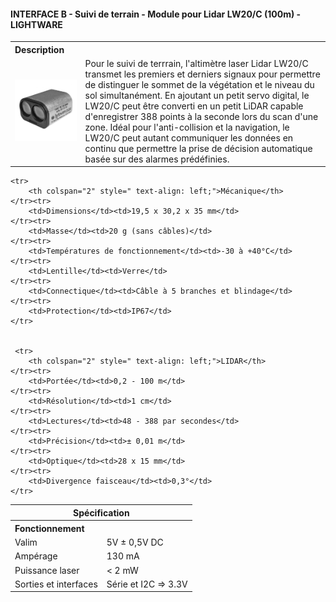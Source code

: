 #### INTERFACE B - Suivi de terrain - Module pour Lidar LW20/C (100m) - LIGHTWARE 

<table class="description" style=" text-align: left;">
    <tr>
        <th colspan="2">Description</th>
    </tr>
    <tr>
        <td><img src="../../../gitbook/images/INTERFACE/INTERFACEB/SUIVI_DE_TERRAIN/SUIVI_DE_TERRAIN_LW20.jpeg" width="1200"></td>
        <td>Pour le suivi de terrrain, l'altimètre laser Lidar LW20/C transmet les premiers et derniers signaux pour permettre de distinguer le sommet de la végétation et le niveau du sol simultanément. En ajoutant un petit servo digital, le LW20/C peut être converti en un petit LiDAR capable d'enregistrer 388 points à la seconde lors du scan d'une zone. Idéal pour l'anti-collision et la navigation, le LW20/C peut autant communiquer les données en continu que permettre la prise de décision automatique basée sur des alarmes prédéfinies.</td>
    </tr>
</table>





<table class="specification">
    <tr>
        <th colspan="2" style=" text-align: center;" >Spécification</th>
    </tr> <tr>
        <th colspan="2" style=" text-align: left;">Fonctionnement</th>
    </tr><tr>
        <td>Valim</td><td>5V ± 0,5V DC</td>
    </tr><tr>
        <td>Ampérage</td><td>130 mA</td>
    </tr><tr>
        <td>Puissance laser</td><td> < 2 mW</td>
    </tr><tr>
        <td>Sorties et interfaces </td><td>Série et I2C => 3.3V</td>
    </tr>


    <tr>
        <th colspan="2" style=" text-align: left;">Mécanique</th>
    </tr><tr>
        <td>Dimensions</td><td>19,5 x 30,2 x 35 mm</td>
    </tr><tr>
        <td>Masse</td><td>20 g (sans câbles)</td>
    </tr><tr>
        <td>Températures de fonctionnement</td><td>-30 à +40°C</td>
    </tr><tr>
        <td>Lentille</td><td>Verre</td>
    </tr><tr>
        <td>Connectique</td><td>Câble à 5 branches et blindage</td>
    </tr><tr>
        <td>Protection</td><td>IP67</td>
    </tr>


     <tr>
        <th colspan="2" style=" text-align: left;">LIDAR</th>
    </tr><tr>
        <td>Portée</td><td>0,2 - 100 m</td>
    </tr><tr>
        <td>Résolution</td><td>1 cm</td>
    </tr><tr>
        <td>Lectures</td><td>48 - 388 par secondes</td>
    </tr><tr>
        <td>Précision</td><td>± 0,01 m</td>
    </tr><tr>
        <td>Optique</td><td>28 x 15 mm</td>
    </tr><tr>
        <td>Divergence faisceau</td><td>0,3°</td>
    </tr>
</table>